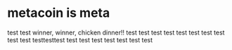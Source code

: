 # metacoin is meta

test
test
winner, winner, chicken dinner!!
test
test
test
test
test
test
test
test
test
test
testtesttest
test
test
test
test
test
test
test
